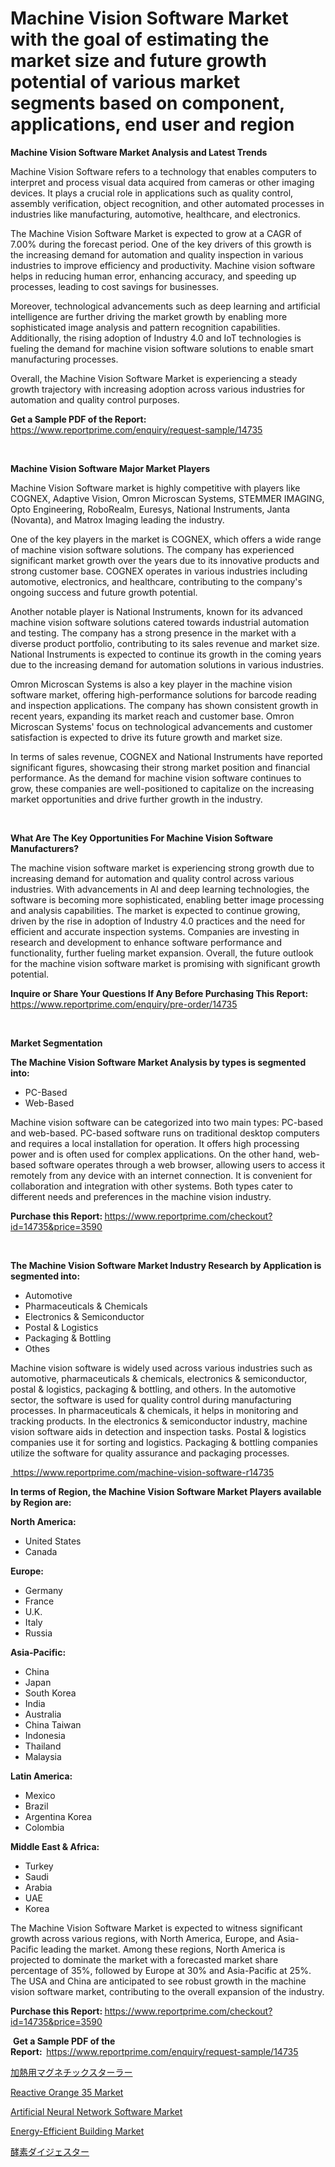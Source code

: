 <p><h1>Machine Vision Software Market with the goal of estimating the market size and future growth potential of various market segments based on component, applications, end user and region</h1></p><p><strong>Machine Vision Software Market Analysis and Latest Trends</strong></p>
<p><p>Machine Vision Software refers to a technology that enables computers to interpret and process visual data acquired from cameras or other imaging devices. It plays a crucial role in applications such as quality control, assembly verification, object recognition, and other automated processes in industries like manufacturing, automotive, healthcare, and electronics.</p><p>The Machine Vision Software Market is expected to grow at a CAGR of 7.00% during the forecast period. One of the key drivers of this growth is the increasing demand for automation and quality inspection in various industries to improve efficiency and productivity. Machine vision software helps in reducing human error, enhancing accuracy, and speeding up processes, leading to cost savings for businesses.</p><p>Moreover, technological advancements such as deep learning and artificial intelligence are further driving the market growth by enabling more sophisticated image analysis and pattern recognition capabilities. Additionally, the rising adoption of Industry 4.0 and IoT technologies is fueling the demand for machine vision software solutions to enable smart manufacturing processes.</p><p>Overall, the Machine Vision Software Market is experiencing a steady growth trajectory with increasing adoption across various industries for automation and quality control purposes.</p></p>
<p><strong>Get a Sample PDF of the Report:&nbsp;</strong> <a href="https://www.reportprime.com/enquiry/request-sample/14735">https://www.reportprime.com/enquiry/request-sample/14735</a></p>
<p>&nbsp;</p>
<p><strong>Machine Vision Software Major Market Players</strong></p>
<p><p>Machine Vision Software market is highly competitive with players like COGNEX, Adaptive Vision, Omron Microscan Systems, STEMMER IMAGING, Opto Engineering, RoboRealm, Euresys, National Instruments, Janta (Novanta), and Matrox Imaging leading the industry.</p><p>One of the key players in the market is COGNEX, which offers a wide range of machine vision software solutions. The company has experienced significant market growth over the years due to its innovative products and strong customer base. COGNEX operates in various industries including automotive, electronics, and healthcare, contributing to the company's ongoing success and future growth potential.</p><p>Another notable player is National Instruments, known for its advanced machine vision software solutions catered towards industrial automation and testing. The company has a strong presence in the market with a diverse product portfolio, contributing to its sales revenue and market size. National Instruments is expected to continue its growth in the coming years due to the increasing demand for automation solutions in various industries.</p><p>Omron Microscan Systems is also a key player in the machine vision software market, offering high-performance solutions for barcode reading and inspection applications. The company has shown consistent growth in recent years, expanding its market reach and customer base. Omron Microscan Systems' focus on technological advancements and customer satisfaction is expected to drive its future growth and market size.</p><p>In terms of sales revenue, COGNEX and National Instruments have reported significant figures, showcasing their strong market position and financial performance. As the demand for machine vision software continues to grow, these companies are well-positioned to capitalize on the increasing market opportunities and drive further growth in the industry.</p></p>
<p>&nbsp;</p>
<p><strong>What Are The Key Opportunities For Machine Vision Software Manufacturers?</strong></p>
<p><p>The machine vision software market is experiencing strong growth due to increasing demand for automation and quality control across various industries. With advancements in AI and deep learning technologies, the software is becoming more sophisticated, enabling better image processing and analysis capabilities. The market is expected to continue growing, driven by the rise in adoption of Industry 4.0 practices and the need for efficient and accurate inspection systems. Companies are investing in research and development to enhance software performance and functionality, further fueling market expansion. Overall, the future outlook for the machine vision software market is promising with significant growth potential.</p></p>
<p><strong>Inquire or Share Your Questions If Any Before Purchasing This Report:</strong> <a href="https://www.reportprime.com/enquiry/pre-order/14735">https://www.reportprime.com/enquiry/pre-order/14735</a></p>
<p>&nbsp;</p>
<p><strong>Market Segmentation</strong></p>
<p><strong>The Machine Vision Software Market Analysis by types is segmented into:</strong></p>
<p><ul><li>PC-Based</li><li>Web-Based</li></ul></p>
<p><p>Machine vision software can be categorized into two main types: PC-based and web-based. PC-based software runs on traditional desktop computers and requires a local installation for operation. It offers high processing power and is often used for complex applications. On the other hand, web-based software operates through a web browser, allowing users to access it remotely from any device with an internet connection. It is convenient for collaboration and integration with other systems. Both types cater to different needs and preferences in the machine vision industry.</p></p>
<p><strong>Purchase this Report:&nbsp;</strong><a href="https://www.reportprime.com/checkout?id=14735&price=3590">https://www.reportprime.com/checkout?id=14735&price=3590</a></p>
<p>&nbsp;</p>
<p><strong>The Machine Vision Software Market Industry Research by Application is segmented into:</strong></p>
<p><ul><li>Automotive</li><li>Pharmaceuticals & Chemicals</li><li>Electronics & Semiconductor</li><li>Postal & Logistics</li><li>Packaging & Bottling</li><li>Othes</li></ul></p>
<p><p>Machine vision software is widely used across various industries such as automotive, pharmaceuticals & chemicals, electronics & semiconductor, postal & logistics, packaging & bottling, and others. In the automotive sector, the software is used for quality control during manufacturing processes. In pharmaceuticals & chemicals, it helps in monitoring and tracking products. In the electronics & semiconductor industry, machine vision software aids in detection and inspection tasks. Postal & logistics companies use it for sorting and logistics. Packaging & bottling companies utilize the software for quality assurance and packaging processes.</p></p>
<p><a href="https://www.reportprime.com/machine-vision-software-r14735">&nbsp;https://www.reportprime.com/machine-vision-software-r14735</a></p>
<p><strong>In terms of Region, the Machine Vision Software Market Players available by Region are:</strong></p>
<p>
    <p> <strong> North America: </strong>
        <ul>
            <li>United States</li>
            <li>Canada</li>
        </ul>
        </p> 
    <p> <strong> Europe: </strong>
        <ul>
            <li>Germany</li>
            <li>France</li>
            <li>U.K.</li>
            <li>Italy</li>
            <li>Russia</li>
        </ul>
        </p> 
    <p> <strong> Asia-Pacific: </strong>
        <ul>
            <li>China</li>
            <li>Japan</li>
            <li>South Korea</li>
            <li>India</li>
            <li>Australia</li>
            <li>China Taiwan</li>
            <li>Indonesia</li>
            <li>Thailand</li>
            <li>Malaysia</li>
        </ul>
        </p> 
    <p> <strong> Latin America: </strong>
        <ul>
            <li>Mexico</li>
            <li>Brazil</li>
            <li>Argentina Korea</li>
            <li>Colombia</li>
        </ul>
        </p> 
    <p> <strong> Middle East & Africa: </strong>
        <ul>
            <li>Turkey</li>
            <li>Saudi</li>
            <li>Arabia</li>
            <li>UAE</li>
            <li>Korea</li>
        </ul>
    </p>
    </p>
<p><p>The Machine Vision Software Market is expected to witness significant growth across various regions, with North America, Europe, and Asia-Pacific leading the market. Among these regions, North America is projected to dominate the market with a forecasted market share percentage of 35%, followed by Europe at 30% and Asia-Pacific at 25%. The USA and China are anticipated to see robust growth in the machine vision software market, contributing to the overall expansion of the industry.</p></p>
<p><strong>Purchase this Report: </strong><a href="https://www.reportprime.com/checkout?id=14735&price=3590">https://www.reportprime.com/checkout?id=14735&price=3590</a></p>
<p>&nbsp;<strong>Get a Sample PDF of the Report:&nbsp;&nbsp;</strong><a href="https://www.reportprime.com/enquiry/request-sample/14735">https://www.reportprime.com/enquiry/request-sample/14735</a></p>
<p><strong></strong></p>
<p><p><a href="https://github.com/dadanedu33/Market-Research-Report-List-1/blob/main/364272725588.md">加熱用マグネチックスターラー</a></p><p><a href="https://www.linkedin.com/pulse/reactive-orange-35-market-size-growth-segmentation-regional-country-tkx1e?trackingId=pBaq%2FGBXA29jGRvhgXqIGw%3D%3D">Reactive Orange 35 Market</a></p><p><a href="https://github.com/Paul14Anderson63/Market-Research-Report-List-3/blob/main/artificial-neural-network-software-market.md">Artificial Neural Network Software Market</a></p><p><a href="https://issuu.com/reportprime-2/docs/energy-efficient-building-market-size-2030.pptx">Energy-Efficient Building Market</a></p><p><a href="https://github.com/ihabdkwlxs948/Market-Research-Report-List-1/blob/main/745849525587.md">酵素ダイジェスター</a></p></p>